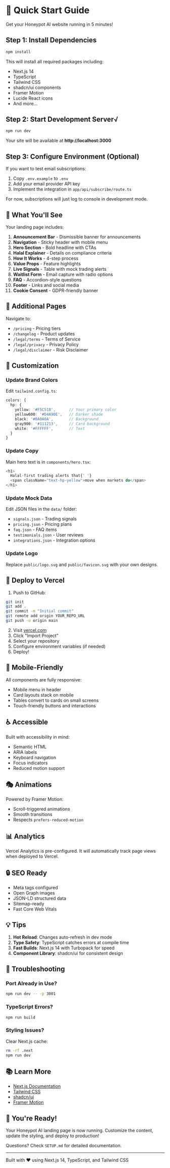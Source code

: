 # 🚀 Quick Start Guide

Get your Honeypot AI website running in 5 minutes!

## Step 1: Install Dependencies

```bash
npm install
```

This will install all required packages including:
- Next.js 14
- TypeScript
- Tailwind CSS
- shadcn/ui components
- Framer Motion
- Lucide React icons
- And more...

## Step 2: Start Development Server√

```bash
npm run dev
```

Your site will be available at **http://localhost:3000**

## Step 3: Configure Environment (Optional)

If you want to test email subscriptions:

1. Copy `.env.example` to `.env`
2. Add your email provider API key
3. Implement the integration in `app/api/subscribe/route.ts`

For now, subscriptions will just log to console in development mode.

## 🎨 What You'll See

Your landing page includes:

1. **Announcement Bar** - Dismissible banner for announcements
2. **Navigation** - Sticky header with mobile menu
3. **Hero Section** - Bold headline with CTAs
4. **Halal Explainer** - Details on compliance criteria
5. **How It Works** - 4-step process
6. **Value Props** - Feature highlights
7. **Live Signals** - Table with mock trading alerts
8. **Waitlist Form** - Email capture with radio options
9. **FAQ** - Accordion-style questions
10. **Footer** - Links and social media
11. **Cookie Consent** - GDPR-friendly banner

## 📄 Additional Pages

Navigate to:
- `/pricing` - Pricing tiers
- `/changelog` - Product updates
- `/legal/terms` - Terms of Service
- `/legal/privacy` - Privacy Policy
- `/legal/disclaimer` - Risk Disclaimer

## 🎨 Customization

### Update Brand Colors

Edit `tailwind.config.ts`:

```typescript
colors: {
  hp: {
    yellow: '#F5C518',      // Your primary color
    yellow600: '#D4A90E',   // Darker shade
    black: '#0A0A0A',       // Background
    gray900: '#111213',     // Card background
    white: '#FFFFFF',       // Text
  }
}
```

### Update Copy

Main hero text is in `components/hero.tsx`:

```typescript
<h1>
  Halal-first trading alerts that{' '}
  <span className="text-hp-yellow">move when markets do</span>
</h1>
```

### Update Mock Data

Edit JSON files in the `data/` folder:
- `signals.json` - Trading signals
- `pricing.json` - Pricing plans
- `faq.json` - FAQ items
- `testimonials.json` - User reviews
- `integrations.json` - Integration options

### Update Logo

Replace `public/logo.svg` and `public/favicon.svg` with your own designs.

## 🚀 Deploy to Vercel

1. Push to GitHub:
```bash
git init
git add .
git commit -m "Initial commit"
git remote add origin YOUR_REPO_URL
git push -u origin main
```

2. Visit [vercel.com](https://vercel.com)
3. Click "Import Project"
4. Select your repository
5. Configure environment variables (if needed)
6. Deploy!

## 📱 Mobile-Friendly

All components are fully responsive:
- Mobile menu in header
- Card layouts stack on mobile
- Tables convert to cards on small screens
- Touch-friendly buttons and interactions

## ♿ Accessible

Built with accessibility in mind:
- Semantic HTML
- ARIA labels
- Keyboard navigation
- Focus indicators
- Reduced motion support

## 🎭 Animations

Powered by Framer Motion:
- Scroll-triggered animations
- Smooth transitions
- Respects `prefers-reduced-motion`

## 📊 Analytics

Vercel Analytics is pre-configured. It will automatically track page views when deployed to Vercel.

## 🔒 SEO Ready

- Meta tags configured
- Open Graph images
- JSON-LD structured data
- Sitemap-ready
- Fast Core Web Vitals

## 💡 Tips

1. **Hot Reload**: Changes auto-refresh in dev mode
2. **Type Safety**: TypeScript catches errors at compile time
3. **Fast Builds**: Next.js 14 with Turbopack for speed
4. **Component Library**: shadcn/ui for consistent design

## 🐛 Troubleshooting

### Port Already in Use?
```bash
npm run dev -- -p 3001
```

### TypeScript Errors?
```bash
npm run build
```

### Styling Issues?
Clear Next.js cache:
```bash
rm -rf .next
npm run dev
```

## 📚 Learn More

- [Next.js Documentation](https://nextjs.org/docs)
- [Tailwind CSS](https://tailwindcss.com/docs)
- [shadcn/ui](https://ui.shadcn.com)
- [Framer Motion](https://www.framer.com/motion/)

## 🎉 You're Ready!

Your Honeypot AI landing page is now running. Customize the content, update the styling, and deploy to production!

Questions? Check `SETUP.md` for detailed documentation.

---

Built with ❤️ using Next.js 14, TypeScript, and Tailwind CSS

